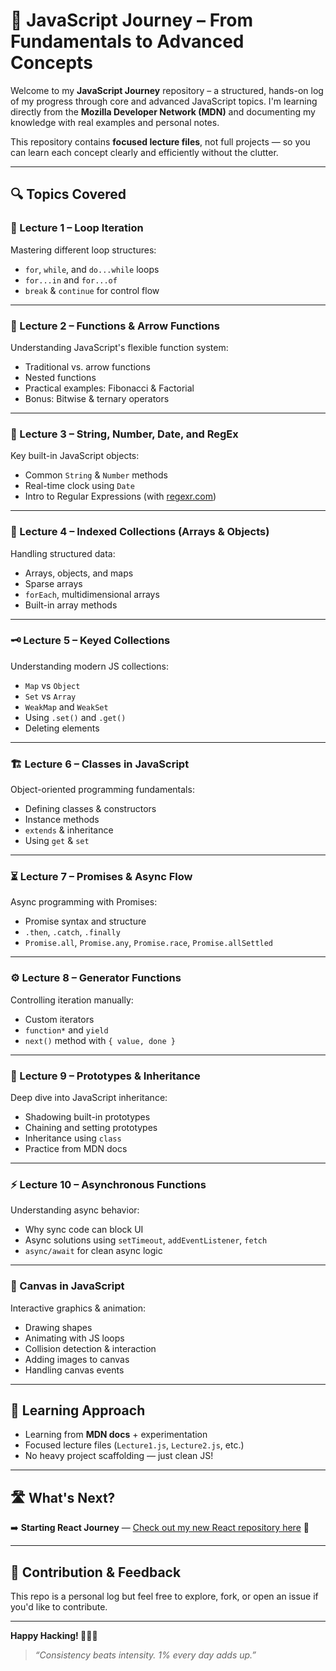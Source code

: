 # 📘 JavaScript Journey – From Fundamentals to Advanced Concepts

Welcome to my **JavaScript Journey** repository – a structured, hands-on log of my progress through core and advanced JavaScript topics. I'm learning directly from the **Mozilla Developer Network (MDN)** and documenting my knowledge with real examples and personal notes.

This repository contains **focused lecture files**, not full projects — so you can learn each concept clearly and efficiently without the clutter.

---

## 🔍 Topics Covered

### 🔁 Lecture 1 – Loop Iteration

Mastering different loop structures:

* `for`, `while`, and `do...while` loops
* `for...in` and `for...of`
* `break` & `continue` for control flow

---

### 🔧 Lecture 2 – Functions & Arrow Functions

Understanding JavaScript's flexible function system:

* Traditional vs. arrow functions
* Nested functions
* Practical examples: Fibonacci & Factorial
* Bonus: Bitwise & ternary operators

---

### 📅 Lecture 3 – String, Number, Date, and RegEx

Key built-in JavaScript objects:

* Common `String` & `Number` methods
* Real-time clock using `Date`
* Intro to Regular Expressions (with [regexr.com](https://regexr.com))

---

### 🧮 Lecture 4 – Indexed Collections (Arrays & Objects)

Handling structured data:

* Arrays, objects, and maps
* Sparse arrays
* `forEach`, multidimensional arrays
* Built-in array methods

---

### 🗝️ Lecture 5 – Keyed Collections

Understanding modern JS collections:

* `Map` vs `Object`
* `Set` vs `Array`
* `WeakMap` and `WeakSet`
* Using `.set()` and `.get()`
* Deleting elements

---

### 🏗️ Lecture 6 – Classes in JavaScript

Object-oriented programming fundamentals:

* Defining classes & constructors
* Instance methods
* `extends` & inheritance
* Using `get` & `set`

---

### ⏳ Lecture 7 – Promises & Async Flow

Async programming with Promises:

* Promise syntax and structure
* `.then`, `.catch`, `.finally`
* `Promise.all`, `Promise.any`, `Promise.race`, `Promise.allSettled`

---

### ⚙️ Lecture 8 – Generator Functions

Controlling iteration manually:

* Custom iterators
* `function*` and `yield`
* `next()` method with `{ value, done }`

---

### 🧬 Lecture 9 – Prototypes & Inheritance

Deep dive into JavaScript inheritance:

* Shadowing built-in prototypes
* Chaining and setting prototypes
* Inheritance using `class`
* Practice from MDN docs

---

### ⚡ Lecture 10 – Asynchronous Functions

Understanding async behavior:

* Why sync code can block UI
* Async solutions using `setTimeout`, `addEventListener`, `fetch`
* `async/await` for clean async logic

---

### 🎨 Canvas in JavaScript

Interactive graphics & animation:

* Drawing shapes
* Animating with JS loops
* Collision detection & interaction
* Adding images to canvas
* Handling canvas events

---

## 🧠 Learning Approach

* Learning from **MDN docs** + experimentation
* Focused lecture files (`Lecture1.js`, `Lecture2.js`, etc.)
* No heavy project scaffolding — just clean JS!

---

## 🛣️ What's Next?

➡️ **Starting React Journey** — [Check out my new React repository here](https://github.com/Ayush4985/React-Journey) 🎉

---

## 🙌 Contribution & Feedback

This repo is a personal log but feel free to explore, fork, or open an issue if you'd like to contribute.

---

**Happy Hacking! 👨‍💻💡**

> *“Consistency beats intensity. 1% every day adds up.”*
